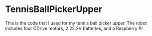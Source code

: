 # TennisBallPickerUpper

This is the code that I used for my tennis ball picker upper. The robot includes four ODrive motors, 2 22.2V batteries, and a Raspberry PI

